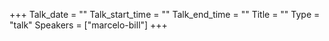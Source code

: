 +++
Talk_date = ""
Talk_start_time = ""
Talk_end_time = ""
Title = ""
Type = "talk"
Speakers = ["marcelo-bill"]
+++


